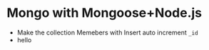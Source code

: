 # Mongo with Mongoose+Node.js

- Make the collection Memebers with Insert auto increment `_id`
- hello
